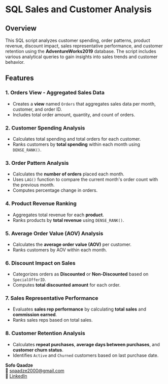 # SQL Sales and Customer Analysis

## Overview
This SQL script analyzes customer spending, order patterns, product revenue, discount impact, sales representative performance, and customer retention using the **AdventureWorks2019** database. The script includes various analytical queries to gain insights into sales trends and customer behavior.

## Features
### 1. Orders View - Aggregated Sales Data
- Creates a **view** named `Orders` that aggregates sales data per month, customer, and order ID.
- Includes total order amount, quantity, and count of orders.

### 2. Customer Spending Analysis
- Calculates total spending and total orders for each customer.
- Ranks customers by **total spending** within each month using `DENSE_RANK()`.

### 3. Order Pattern Analysis
- Calculates the **number of orders** placed each month.
- Uses `LAG()` function to compare the current month's order count with the previous month.
- Computes percentage change in orders.

### 4. Product Revenue Ranking
- Aggregates total revenue for each **product**.
- Ranks products by **total revenue** using `DENSE_RANK()`.

### 5. Average Order Value (AOV) Analysis
- Calculates the **average order value (AOV)** per customer.
- Ranks customers by AOV within each month.

### 6. Discount Impact on Sales
- Categorizes orders as **Discounted** or **Non-Discounted** based on `SpecialOfferID`.
- Computes **total discounted amount** for each order.

### 7. Sales Representative Performance
- Evaluates **sales rep performance** by calculating **total sales** and **commission earned**.
- Ranks sales reps based on total sales.

### 8. Customer Retention Analysis
- Calculates **repeat purchases**, **average days between purchases**, and **customer churn status**.
- Identifies `Active` and `Churned` customers based on last purchase date.


**Sofo Qaadze**  
📧 sqaadze2000@gmail.com  
🔗 [LinkedIn](https://www.linkedin.com/in/sofo-qaadze-ba7895205/)  
